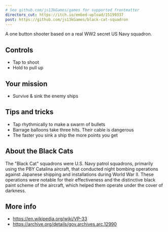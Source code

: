 ```yaml
---
# See github.com/js13kGames/games for supported frontmatter
directors_cut: https://itch.io/embed-upload/15199337
post: https://github.com/js13kGames/black-cat-squadron
---
```

A one button shooter based on a real WW2 secret US Navy squadron.

## Controls

 - Tap to shoot
 - Hold to pull up

## Your mission

 - Survive & sink the enemy ships

## Tips and tricks

 - Tap rhythmically to make a swarm of bullets
 - Barrage balloons take three hits.  Their cable is dangerous
 - The faster you sink a ship the more points you get

## About the Black Cats

The "Black Cat" squadrons were U.S. Navy patrol squadrons, primarily using the PBY Catalina aircraft, that conducted 
night bombing operations against Japanese shipping and installations during World War II. These operations were notable
for their effectiveness and the distinctive black paint scheme of the aircraft, which helped them operate under the 
cover of darkness.

## More info

* https://en.wikipedia.org/wiki/VP-33
* https://archive.org/details/gov.archives.arc.12990